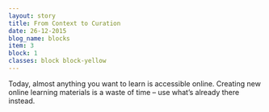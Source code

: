 ```yaml
---
layout: story
title: From Context to Curation
date: 26-12-2015
blog_name: blocks
item: 3
block: 1
classes: block block-yellow
---
```

Today, almost anything you want to learn is accessible online. Creating new online learning materials is a waste of time – use what’s already there instead.